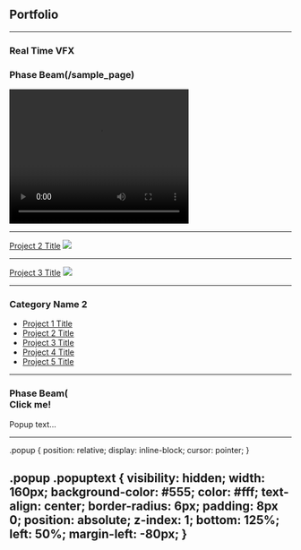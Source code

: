 ## Portfolio

---

### Real Time VFX
### Phase Beam(/sample_page)
<video width="320" height="240" controls>
  <source src="videos/PhaseBeam_zoom.mp4" type="video/mp4">
  <source src="movie.ogg" type="video/ogg">
  Your browser does not support the video tag.
</video>


---
[Project 2 Title](/pdf/sample_presentation.pdf)
<img src="images/dummy_thumbnail.jpg?raw=true"/>

---
[Project 3 Title](http://example.com/)
<img src="images/dummy_thumbnail.jpg?raw=true"/>

---

### Category Name 2

- [Project 1 Title](http://example.com/)
- [Project 2 Title](http://example.com/)
- [Project 3 Title](http://example.com/)
- [Project 4 Title](http://example.com/)
- [Project 5 Title](http://example.com/)

---
### Phase Beam(<div class="popup" onclick="myFunction()">Click me!
  <span class="popuptext" id="myPopup">Popup text...</span>
</div>

---
.popup {
  position: relative;
  display: inline-block;
  cursor: pointer;
}

.popup .popuptext {
  visibility: hidden;
  width: 160px;
  background-color: #555;
  color: #fff;
  text-align: center;
  border-radius: 6px;
  padding: 8px 0;
  position: absolute;
  z-index: 1;
  bottom: 125%;
  left: 50%;
  margin-left: -80px;
}
---
<style>
p {
  background-image: url('corto.jpg');
}
  .popup .popuptext::after {
  content: "";
  position: absolute;
  top: 100%;
  left: 50%;
  margin-left: -5px;
  border-width: 5px;
  border-style: solid;
  border-color: #555 transparent transparent transparent;
}
  <script>
// When the user clicks on <div>, open the popup
function myFunction() {
  var popup = document.getElementById("myPopup");
  popup.classList.toggle("show");
}
</script>
</style>
<!-- Remove above link if you don't want to attibute -->
